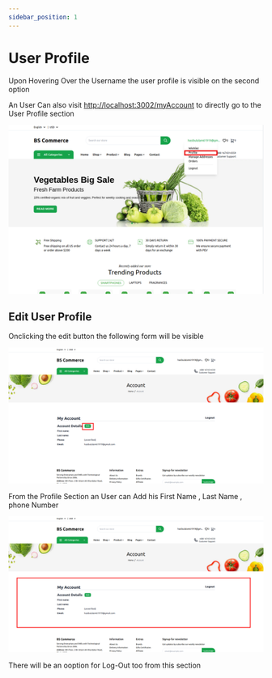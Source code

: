 ```yaml
---
sidebar_position: 1
---
```


# User Profile

Upon Hovering Over the Username the user profile is visible on the second option

An User Can also visit [http://localhost:3002/myAccount](http://localhost:3002/myAccount) to directly go to the User Profile section

![Docs Version Dropdown](../../img/user_section/user_dd.png)

## Edit User Profile

Onclicking the edit button the following form will be visible

![Docs Version Dropdown](../../img/user_section/user_edit_btn.png)

From the Profile Section an User can Add his First Name , Last Name , phone Number

![Docs Version Dropdown](../../img/user_section/my_acc.png)

There will be an ooption for Log-Out too from this section
